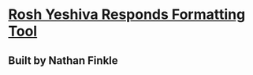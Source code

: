 # [Rosh Yeshiva Responds Formatting Tool](http://rdl-halakha-formatter.onrender.com/)
## Built by Nathan Finkle
